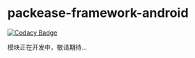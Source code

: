 # packease-framework-android

[![Codacy Badge](https://api.codacy.com/project/badge/Grade/ed4763455ec6401494c30e96f543d83a)](https://www.codacy.com/app/jerome.chan369/packease-framework-android?utm_source=github.com&utm_medium=referral&utm_content=packease/packease-framework-android&utm_campaign=badger)

模块正在开发中，敬请期待...